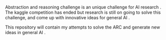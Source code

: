 

Abstraction and reasoning challenge is an unique challenge for AI research . The kaggle competition has ended but research is still on going to solve this challenge, and come up with innovative ideas for general AI .

This repository will contain my attempts to solve the ARC and generate new ideas in general AI .

